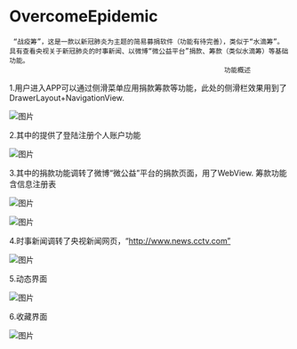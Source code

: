 # OvercomeEpidemic
     “战疫筹”，这是一款以新冠肺炎为主题的简易募捐软件（功能有待完善），类似于“水滴筹”。具有查看央视关于新冠肺炎的时事新闻、以微博“微公益平台”捐款、筹款（类似水滴筹）等基础功能。
                                                          功能概述     
1.用户进入APP可以通过侧滑菜单应用捐款筹款等功能，此处的侧滑栏效果用到了DrawerLayout+NavigationView.

![图片](侧滑栏截图.png)

2.其中的提供了登陆注册个人账户功能

![图片](登录界面截图.png)

3.其中的捐款功能调转了微博“微公益”平台的捐款页面，用了WebView. 筹款功能含信息注册表

![图片](捐款截图.png)

![图片](筹款截图.png)

4.时事新闻调转了央视新闻网页，“http://www.news.cctv.com”

![图片](时事新闻截图.png)

5.动态界面

![图片](动态界面截图.png)

6.收藏界面

![图片](收藏界面截图.png)

